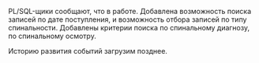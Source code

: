 PL/SQL-щики сообщают, что в работе. Добавлена возможность поиска записей по дате поступления, и возможность отбора записей по типу спинальности. Добавлены критерии поиска по спинальному диагнозу, по спинальному осмотру. 

Историю развития событий загрузим позднее.

